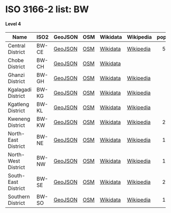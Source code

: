 # ISO 3166-2 list: BW


#### Level 4
Name | ISO2 | GeoJSON | OSM | Wikidata | Wikipedia | population 
--- | --- | --- | --- | --- | --- | --: 
Central District | BW-CE | [GeoJSON](../../export/geojson/q7/iso2/BW/BW-CE.geojson) | [OSM](https://www.openstreetmap.org/relation/270335) | [Wikidata](https://www.wikidata.org/wiki/Q57525) | [Wikipedia](http://en.wikipedia.org/wiki/en%3ACentral%20District%20%28Botswana%29) | 563,260
Chobe District | BW-CH | [GeoJSON](../../export/geojson/q7/iso2/BW/BW-CH.geojson) | [OSM](https://www.openstreetmap.org/relation/7321165) | [Wikidata](https://www.wikidata.org/wiki/Q165536) |  | 
Ghanzi District | BW-GH | [GeoJSON](../../export/geojson/q7/iso2/BW/BW-GH.geojson) | [OSM](https://www.openstreetmap.org/relation/270336) | [Wikidata](https://www.wikidata.org/wiki/Q57571) | [Wikipedia](http://en.wikipedia.org/wiki/en%3AGhanzi%20District) | 33,170
Kgalagadi District | BW-KG | [GeoJSON](../../export/geojson/q7/iso2/BW/BW-KG.geojson) | [OSM](https://www.openstreetmap.org/relation/270339) | [Wikidata](https://www.wikidata.org/wiki/Q57581) | [Wikipedia](http://en.wikipedia.org/wiki/en%3AKgalagadi%20District) | 50,492
Kgatleng District | BW-KL | [GeoJSON](../../export/geojson/q7/iso2/BW/BW-KL.geojson) | [OSM](https://www.openstreetmap.org/relation/270333) | [Wikidata](https://www.wikidata.org/wiki/Q57593) | [Wikipedia](http://en.wikipedia.org/wiki/en%3AKgatleng%20District) | 73,507
Kweneng District | BW-KW | [GeoJSON](../../export/geojson/q7/iso2/BW/BW-KW.geojson) | [OSM](https://www.openstreetmap.org/relation/270337) | [Wikidata](https://www.wikidata.org/wiki/Q57599) | [Wikipedia](http://en.wikipedia.org/wiki/en%3AKweneng%20District) | 230,335
North-East District | BW-NE | [GeoJSON](../../export/geojson/q7/iso2/BW/BW-NE.geojson) | [OSM](https://www.openstreetmap.org/relation/270334) | [Wikidata](https://www.wikidata.org/wiki/Q57636) | [Wikipedia](http://en.wikipedia.org/wiki/en%3ANorth-East%20District%20%28Botswana%29) | 132,422
North-West District | BW-NW | [GeoJSON](../../export/geojson/q7/iso2/BW/BW-NW.geojson) | [OSM](https://www.openstreetmap.org/relation/2104170) | [Wikidata](https://www.wikidata.org/wiki/Q57617) | [Wikipedia](http://en.wikipedia.org/wiki/en%3ANorth-West%20District%20%28Botswana%29) | 142,970
South-East District | BW-SE | [GeoJSON](../../export/geojson/q7/iso2/BW/BW-SE.geojson) | [OSM](https://www.openstreetmap.org/relation/270332) | [Wikidata](https://www.wikidata.org/wiki/Q57695) | [Wikipedia](http://en.wikipedia.org/wiki/en%3ASouth-East%20District%20%28Botswana%29) | 276,319
Southern District | BW-SO | [GeoJSON](../../export/geojson/q7/iso2/BW/BW-SO.geojson) | [OSM](https://www.openstreetmap.org/relation/270338) | [Wikidata](https://www.wikidata.org/wiki/Q57609) | [Wikipedia](http://en.wikipedia.org/wiki/en%3ASouthern%20District%20%28Botswana%29) | 186,831

